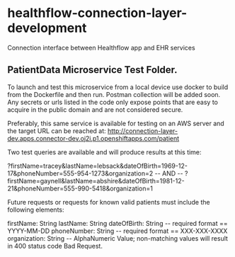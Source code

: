 # healthflow-connection-layer-development
Connection interface between Healthflow app and EHR services

## PatientData Microservice Test Folder.

To launch and test this microservice from a local device use docker to build from the Dockerfile and then run. Postman collection will be added soon. Any secrets or urls listed in the code only expose points that are easy to acquire in the public domain and are not considered secure.

Preferably, this same service is available for testing on an AWS server and the target URL can be reached at:
http://connection-layer-dev.apps.connector-dev.oj2i.p1.openshiftapps.com/patient

Two test queries are available and will produce results at this time:

<url>?firstName=tracey&lastName=lebsack&dateOfBirth=1969-12-17&phoneNumber=555-954-1273&organization=2
-- AND --
<url>?firstName=gaynell&lastName=abshire&dateOfBirth=1981-12-21&phoneNumber=555-990-5418&organization=1

Future requests or requests for known valid patients must include the following elements:

firstName: String
lastName: String
dateOfBirth: String -- required format == YYYY-MM-DD
phoneNumber: String -- required format == XXX-XXX-XXXX
organization: String -- AlphaNumeric Value; non-matching values will result in 400 status code Bad Request.
